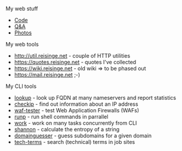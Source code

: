 My web stuff

* [Code](https://github.com/jreisinger)
* [Q&A](https://stackoverflow.com/users/1039320/jreisinger)
* [Photos](https://www.flickr.com/photos/jozrei)

My web tools

* http://util.reisinge.net - couple of HTTP utilities
* https://quotes.reisinge.net - quotes I've collected
* https://wiki.reisinge.net - old wiki => to be phased out
* https://mail.reisinge.net ;-)

My CLI tools

* [lookup](https://github.com/jreisinger/lookup) - look up FQDN at many nameservers and report statistics 
* [checkip](https://github.com/jreisinger/checkip) - find out information about an IP address 
* [waf-tester](https://github.com/jreisinger/waf-tester) - test Web Application Firewalls (WAFs) 
* [runp](https://github.com/jreisinger/runp) - run shell commands in parrallel 
* [work](https://github.com/jreisinger/work) - work on many tasks concurrently from CLI 
* [shannon](https://github.com/jreisinger/shannon) - calculate the entropy of a string
* [domainguesser](https://github.com/jreisinger/domainguesser) - guess subdomains for a given domain
* [tech-terms](https://github.com/jreisinger/tech-terms) - search (technical) terms in job sites
